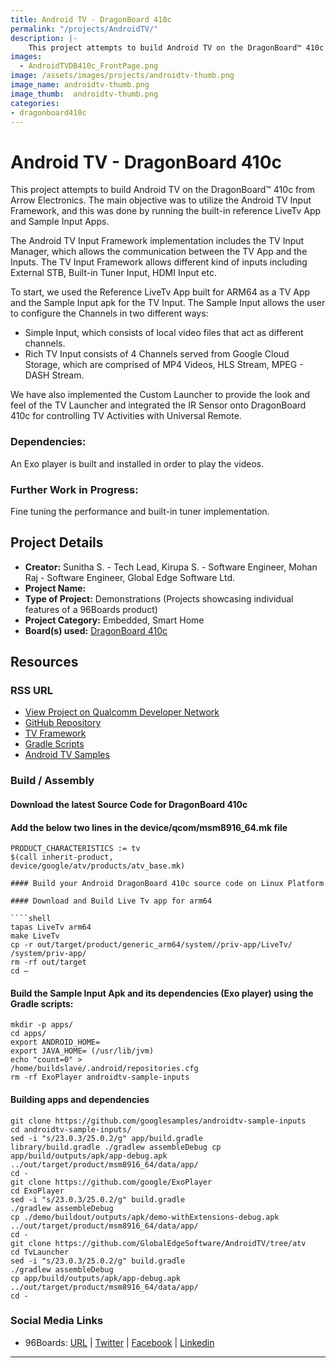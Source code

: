 ```yaml
---
title: Android TV - DragonBoard 410c
permalink: "/projects/AndroidTV/"
description: |-
    This project attempts to build Android TV on the DragonBoard™ 410c from Arrow Electronics. The main objective was to utilize the Android TV Input Framework, and this was done by running the built-in reference LiveTv App and Sample Input Apps.
images:
  - AndroidTVDB410c_FrontPage.png
image: /assets/images/projects/androidtv-thumb.png
image_name: androidtv-thumb.png
image_thumb:  androidtv-thumb.png
categories:
- dragonboard410c
---
```

# Android TV - DragonBoard 410c

This project attempts to build Android TV on the DragonBoard™ 410c from Arrow Electronics. The main objective was to utilize the Android TV Input Framework, and this was done by running the built-in reference LiveTv App and Sample Input Apps.

The Android TV Input Framework implementation includes the TV Input Manager, which allows the communication between the TV App and the Inputs. The TV Input Framework allows different kind of inputs including External STB, Built-in Tuner Input, HDMI Input etc.

To start, we used the Reference LiveTv App built for ARM64 as a TV App and the Sample Input apk for the TV Input. The Sample Input allows the user to configure the Channels in two different ways:

- Simple Input, which consists of local video files that act as different channels.
- Rich TV Input consists of 4 Channels served from Google Cloud Storage, which are comprised of MP4 Videos, HLS Stream, MPEG - DASH Stream.

We have also implemented the Custom Launcher to provide the look and feel of the TV Launcher and integrated the IR Sensor onto DragonBoard 410c for controlling TV Activities with Universal Remote.

### Dependencies:

An Exo player is built and installed in order to play the videos.

### Further Work in Progress:

Fine tuning the performance and built-in tuner implementation.

## Project Details

- **Creator:** Sunitha S. - Tech Lead, Kirupa S. - Software Engineer, Mohan Raj - Software Engineer, Global Edge Software Ltd.
- **Project Name:**
- **Type of Project:** Demonstrations (Projects showcasing individual features of a 96Boards product)
- **Project Category:** Embedded, Smart Home
- **Board(s) used:** [DragonBoard 410c](https://www.96boards.org/product/dragonboard410c/)

## Resources

### RSS URL

- [View Project on Qualcomm Developer Network](https://developer.qualcomm.com/project/android-tv)
- [GitHub Repository](https://github.com/GlobalEdgeSoftware/AndroidTV/tree/atv)
- [TV Framework](https://source.android.com/devices/tv/reference-tv-app.html)
- [Gradle Scripts](https://docs.gradle.org/current/userguide/writing_build_scripts.html)
- [Android TV Samples](https://github.com/googlesamples/androidtv-sample-inputs)

### Build / Assembly

#### Download the latest Source Code for DragonBoard 410c

#### Add the below two lines in the device/qcom/msm8916_64.mk file

```shell
PRODUCT_CHARACTERISTICS := tv
$(call inherit-product,
device/google/atv/products/atv_base.mk)

#### Build your Android DragonBoard 410c source code on Linux Platform

#### Download and Build Live Tv app for arm64

````shell
tapas LiveTv arm64
make LiveTv
cp -r out/target/product/generic_arm64/system//priv-app/LiveTv/ /system/priv-app/
rm -rf out/target
cd –
```

#### Build the Sample Input Apk and its dependencies (Exo player) using the Gradle scripts:

```shell
mkdir -p apps/
cd apps/
export ANDROID_HOME=
export JAVA_HOME= (/usr/lib/jvm)
echo "count=0" >
/home/buildslave/.android/repositories.cfg
rm -rf ExoPlayer androidtv-sample-inputs
```

#### Building apps and dependencies

```shell
git clone https://github.com/googlesamples/androidtv-sample-inputs
cd androidtv-sample-inputs/
sed -i "s/23.0.3/25.0.2/g" app/build.gradle
library/build.gradle ./gradlew assembleDebug cp
app/build/outputs/apk/app-debug.apk
../out/target/product/msm8916_64/data/app/
cd -
git clone https://github.com/google/ExoPlayer
cd ExoPlayer
sed -i "s/23.0.3/25.0.2/g" build.gradle
./gradlew assembleDebug
cp ./demo/buildout/outputs/apk/demo-withExtensions-debug.apk
../out/target/product/msm8916_64/data/app/
cd -
git clone https://github.com/GlobalEdgeSoftware/AndroidTV/tree/atv
cd TvLauncher
sed -i "s/23.0.3/25.0.2/g" build.gradle
./gradlew assembleDebug
cp app/build/outputs/apk/app-debug.apk
../out/target/product/msm8916_64/data/app/
cd -
```

### Social Media Links

- 96Boards: [URL](https://www.96boards.org/) &#124; [Twitter](https://twitter.com/96boards) &#124; [Facebook](https://www.facebook.com/96Boards) &#124; [Linkedin](https://www.linkedin.com/company/{{site.linkedin_username}}/)

***
